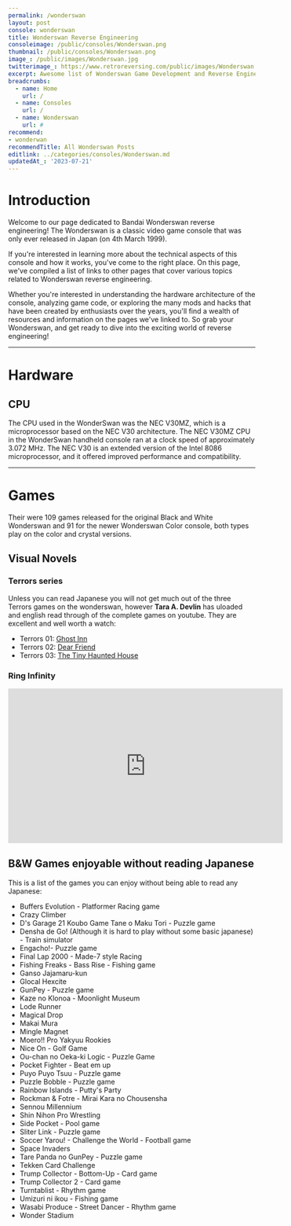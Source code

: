 ```yaml
---
permalink: /wonderswan
layout: post
console: wonderswan
title: Wonderswan Reverse Engineering
consoleimage: /public/consoles/Wonderswan.png
thumbnail: /public/consoles/Wonderswan.png
image_: /public/images/Wonderswan.jpg
twitterimage_: https://www.retroreversing.com/public/images/Wonderswan.jpg
excerpt: Awesome list of Wonderswan Game Development and Reverse Engineering information
breadcrumbs:
  - name: Home
    url: /
  - name: Consoles
    url: /
  - name: Wonderswan
    url: #
recommend: 
- wonderwan
recommendTitle: All Wonderswan Posts
editlink: ../categories/consoles/Wonderswan.md
updatedAt_: '2023-07-21'
---
```


# Introduction
Welcome to our page dedicated to Bandai Wonderswan reverse engineering! The Wonderswan is a classic video game console that was only ever released in Japan (on 4th March 1999). 

If you're interested in learning more about the technical aspects of this console and how it works, you've come to the right place. On this page, we've compiled a list of links to other pages that cover various topics related to Wonderswan reverse engineering. 

Whether you're interested in understanding the hardware architecture of the console, analyzing game code, or exploring the many mods and hacks that have been created by enthusiasts over the years, you'll find a wealth of resources and information on the pages we've linked to. So grab your Wonderswan, and get ready to dive into the exciting world of reverse engineering!

---
# Hardware

## CPU
 The CPU used in the WonderSwan was the NEC V30MZ, which is a microprocessor based on the NEC V30 architecture. The NEC V30MZ CPU in the WonderSwan handheld console ran at a clock speed of approximately 3.072 MHz. The NEC V30 is an extended version of the Intel 8086 microprocessor, and it offered improved performance and compatibility.

---
# Games
Their were 109 games released for the original Black and White Wonderswan and 91 for the newer Wonderswan Color console, both types play on the color and crystal versions. 

## Visual Novels

### Terrors series
Unless you can read Japanese you will not get much out of the three Terrors games on the wonderswan, however **Tara A. Devlin** has uloaded and english read through of the complete games on youtube.
They are excellent and well worth a watch:
- Terrors 01: [Ghost Inn](https://www.youtube.com/watch?v=vYsG_LdaIow)
- Terrors 02: [Dear Friend](https://www.youtube.com/watch?v=7YwvOPcN2Jw)
- Terrors 03: [The Tiny Haunted House](https://www.youtube.com/watch?v=XusAmjdHp_8)

### Ring Infinity
<iframe width="560" height="315" src="https://www.youtube.com/embed/57_TobJFzEE" title="YouTube video player" frameborder="0" allow="accelerometer; autoplay; clipboard-write; encrypted-media; gyroscope; picture-in-picture; web-share" allowfullscreen></iframe>

## B&W Games enjoyable without reading Japanese
This is a list of the games you can enjoy without being able to read any Japanese:
- Buffers Evolution - Platformer Racing game
- Crazy Climber
- D's Garage 21 Koubo Game Tane o Maku Tori - Puzzle game
- Densha de Go! (Although it is hard to play without some basic japanese) - Train simulator
- Engacho!- Puzzle game
- Final Lap 2000 - Made-7 style Racing
- Fishing Freaks - Bass Rise - Fishing game
- Ganso Jajamaru-kun
- Glocal Hexcite
- GunPey - Puzzle game
- Kaze no Klonoa - Moonlight Museum
- Lode Runner
- Magical Drop
- Makai Mura
- Mingle Magnet
- Moero!! Pro Yakyuu Rookies
- Nice On - Golf Game
- Ou-chan no Oeka-ki Logic - Puzzle Game
- Pocket Fighter - Beat em up
- Puyo Puyo Tsuu - Puzzle game
- Puzzle Bobble - Puzzle game
- Rainbow Islands - Putty's Party
- Rockman & Fotre - Mirai Kara no Chousensha
- Sennou Millennium
- Shin Nihon Pro Wrestling
- Side Pocket - Pool game
- Sliter Link - Puzzle game
- Soccer Yarou! - Challenge the World - Football game
- Space Invaders
- Tare Panda no GunPey - Puzzle game
- Tekken Card Challenge
- Trump Collector - Bottom-Up - Card game
- Trump Collector 2 - Card game
- Turntablist - Rhythm game
- Umizuri ni ikou - Fishing game
- Wasabi Produce - Street Dancer - Rhythm game
- Wonder Stadium
